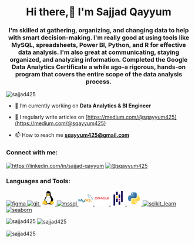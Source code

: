 <h1 align="center">Hi there,👋 I'm Sajjad Qayyum</h1>
<h3 align="center">I'm skilled at gathering, organizing, and changing data to help with smart decision-making. I'm really good at using tools like MySQL, spreadsheets, Power BI, Python, and R for effective data analysis. I'm also great at communicating, staying organized, and analyzing information. Completed the Google Data Analytics Certificate a while ago-a rigorous, hands-on program that covers the entire scope of the data analysis process.</h3>

<p align="left"> <img src="https://komarev.com/ghpvc/?username=sajjad425&label=Profile%20views&color=0e75b6&style=flat" alt="sajjad425" /> </p>

- 🔭 I’m currently working on **Data Analytics & BI Engineer**

- 📝 I regularly write articles on [https://medium.com/@sqayyum425](https://medium.com/@sqayyum425)

- 📫 How to reach me **sqayyum425@gmail.com**

<h3 align="left">Connect with me:</h3>
<p align="left">
<a href="https://linkedin.com/in/https://linkedin.com/in/sajjad-qayyum" target="blank"><img align="center" src="https://raw.githubusercontent.com/rahuldkjain/github-profile-readme-generator/master/src/images/icons/Social/linked-in-alt.svg" alt="https://linkedin.com/in/sajjad-qayyum" height="30" width="40" /></a>
<a href="https://medium.com/@sqayyum425" target="blank"><img align="center" src="https://raw.githubusercontent.com/rahuldkjain/github-profile-readme-generator/master/src/images/icons/Social/medium.svg" alt="@sqayyum425" height="30" width="40" /></a>
</p>

<h3 align="left">Languages and Tools:</h3>
<p align="left"> <a href="https://www.figma.com/" target="_blank" rel="noreferrer"> <img src="https://www.vectorlogo.zone/logos/figma/figma-icon.svg" alt="figma" width="40" height="40"/> </a> <a href="https://git-scm.com/" target="_blank" rel="noreferrer"> <img src="https://www.vectorlogo.zone/logos/git-scm/git-scm-icon.svg" alt="git" width="40" height="40"/> </a> <a href="https://www.linux.org/" target="_blank" rel="noreferrer"> <img src="https://raw.githubusercontent.com/devicons/devicon/master/icons/linux/linux-original.svg" alt="linux" width="40" height="40"/> </a> <a href="https://www.microsoft.com/en-us/sql-server" target="_blank" rel="noreferrer"> <img src="https://www.svgrepo.com/show/303229/microsoft-sql-server-logo.svg" alt="mssql" width="40" height="40"/> </a> <a href="https://www.mysql.com/" target="_blank" rel="noreferrer"> <img src="https://raw.githubusercontent.com/devicons/devicon/master/icons/mysql/mysql-original-wordmark.svg" alt="mysql" width="40" height="40"/> </a> <a href="https://www.oracle.com/" target="_blank" rel="noreferrer"> <img src="https://raw.githubusercontent.com/devicons/devicon/master/icons/oracle/oracle-original.svg" alt="oracle" width="40" height="40"/> </a> <a href="https://pandas.pydata.org/" target="_blank" rel="noreferrer"> <img src="https://raw.githubusercontent.com/devicons/devicon/2ae2a900d2f041da66e950e4d48052658d850630/icons/pandas/pandas-original.svg" alt="pandas" width="40" height="40"/> </a> <a href="https://www.python.org" target="_blank" rel="noreferrer"> <img src="https://raw.githubusercontent.com/devicons/devicon/master/icons/python/python-original.svg" alt="python" width="40" height="40"/> </a> <a href="https://scikit-learn.org/" target="_blank" rel="noreferrer"> <img src="https://upload.wikimedia.org/wikipedia/commons/0/05/Scikit_learn_logo_small.svg" alt="scikit_learn" width="40" height="40"/> </a> <a href="https://seaborn.pydata.org/" target="_blank" rel="noreferrer"> <img src="https://seaborn.pydata.org/_images/logo-mark-lightbg.svg" alt="seaborn" width="40" height="40"/> </a> </p>

<p><img align="left" src="https://github-readme-stats.vercel.app/api/top-langs?username=sajjad425&show_icons=true&locale=en&layout=compact" alt="sajjad425" /></p>

<p>&nbsp;<img align="center" src="https://github-readme-stats.vercel.app/api?username=sajjad425&show_icons=true&locale=en" alt="sajjad425" /></p>

<p><img align="center" src="https://github-readme-streak-stats.herokuapp.com/?user=sajjad425&" alt="sajjad425" /></p>
